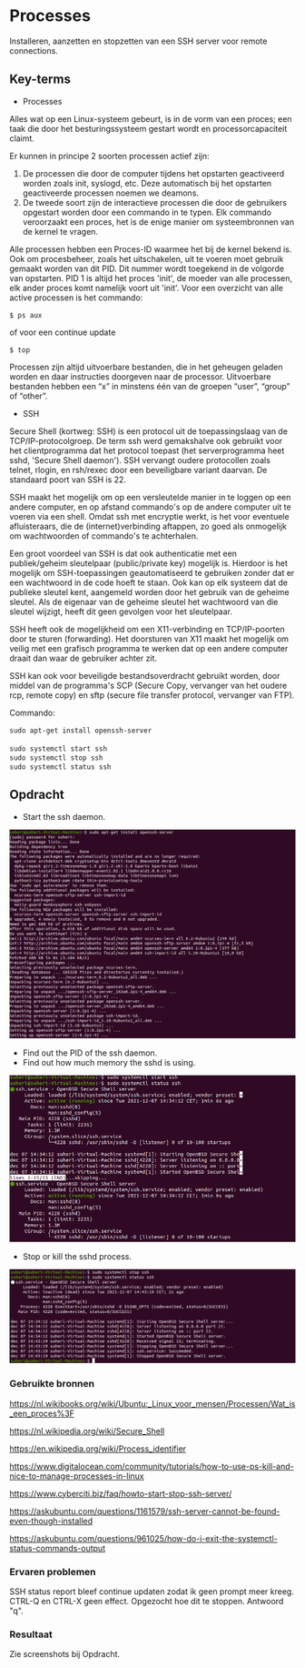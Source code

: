 # Processes

Installeren, aanzetten en stopzetten van een SSH server voor remote connections.

## Key-terms

- Processes

Alles wat op een Linux-systeem gebeurt, is in de vorm van een proces; een taak die door het besturingssysteem gestart wordt en processorcapaciteit claimt.

Er kunnen in principe 2 soorten processen actief zijn:

   1. De processen die door de computer tijdens het opstarten geactiveerd worden zoals init, syslogd, etc. Deze automatisch bij het opstarten geactiveerde processen noemen we deamons.
   2. De tweede soort zijn de interactieve processen die door de gebruikers opgestart worden door een commando in te typen. Elk commando veroorzaakt een proces, het is de enige manier om systeembronnen van de kernel te vragen.

Alle processen hebben een Proces-ID waarmee het bij de kernel bekend is. Ook om procesbeheer, zoals het uitschakelen, uit te voeren moet gebruik gemaakt worden van dit PID. Dit nummer wordt toegekend in de volgorde van opstarten.
PID 1 is altijd het proces 'init', de moeder van alle processen, elk ander proces komt namelijk voort uit 'init'.
Voor een overzicht van alle active processen is het commando:

    $ ps aux 

of voor een continue update

    $ top

Processen zijn altijd uitvoerbare bestanden, die in het geheugen geladen worden en daar instructies doorgeven naar de processor. Uitvoerbare bestanden hebben een “x” in minstens één van de groepen “user”, “group” of “other”.

- SSH

Secure Shell (kortweg: SSH) is een protocol uit de toepassingslaag van de TCP/IP-protocolgroep. De term ssh werd gemakshalve ook gebruikt voor het clientprogramma dat het protocol toepast (het serverprogramma heet sshd, 'Secure Shell daemon'). SSH vervangt oudere protocollen zoals telnet, rlogin, en rsh/rexec door een beveiligbare variant daarvan. De standaard poort van SSH is 22.

SSH maakt het mogelijk om op een versleutelde manier in te loggen op een andere computer, en op afstand commando's op de andere computer uit te voeren via een shell. Omdat ssh met encryptie werkt, is het voor eventuele afluisteraars, die de (internet)verbinding aftappen, zo goed als onmogelijk om wachtwoorden of commando's te achterhalen.

Een groot voordeel van SSH is dat ook authenticatie met een publiek/geheim sleutelpaar (public/private key) mogelijk is. Hierdoor is het mogelijk om SSH-toepassingen geautomatiseerd te gebruiken zonder dat er een wachtwoord in de code hoeft te staan. Ook kan op elk systeem dat de publieke sleutel kent, aangemeld worden door het gebruik van de geheime sleutel. Als de eigenaar van de geheime sleutel het wachtwoord van die sleutel wijzigt, heeft dit geen gevolgen voor het sleutelpaar.

SSH heeft ook de mogelijkheid om een X11-verbinding en TCP/IP-poorten door te sturen (forwarding). Het doorsturen van X11 maakt het mogelijk om veilig met een grafisch programma te werken dat op een andere computer draait dan waar de gebruiker achter zit.

SSH kan ook voor beveiligde bestandsoverdracht gebruikt worden, door middel van de programma's SCP (Secure Copy, vervanger van het oudere rcp, remote copy) en sftp (secure file transfer protocol, vervanger van FTP).

Commando:

    sudo apt-get install openssh-server

    sudo systemctl start ssh
    sudo systemctl stop ssh
    sudo systemctl status ssh

## Opdracht

- Start the ssh daemon.

![screenshot Desktop](../00_includes/LNX/LNX07_1.png)

- Find out the PID of the ssh daemon.
- Find out how much memory the sshd is using.

![screenshot Desktop](../00_includes/LNX/LNX07_2.png)

- Stop or kill the sshd process.

![screenshot Desktop](../00_includes/LNX/LNX07_3.png)

### Gebruikte bronnen

<https://nl.wikibooks.org/wiki/Ubuntu:_Linux_voor_mensen/Processen/Wat_is_een_proces%3F>

<https://nl.wikipedia.org/wiki/Secure_Shell>

<https://en.wikipedia.org/wiki/Process_identifier>

<https://www.digitalocean.com/community/tutorials/how-to-use-ps-kill-and-nice-to-manage-processes-in-linux>

<https://www.cyberciti.biz/faq/howto-start-stop-ssh-server/>

<https://askubuntu.com/questions/1161579/ssh-server-cannot-be-found-even-though-installed>

<https://askubuntu.com/questions/961025/how-do-i-exit-the-systemctl-status-commands-output>

### Ervaren problemen

SSH status report bleef continue updaten zodat ik geen prompt meer kreeg. CTRL-Q en CTRL-X geen effect. Opgezocht hoe dit te stoppen. Antwoord "q".

### Resultaat

Zie screenshots bij Opdracht.
